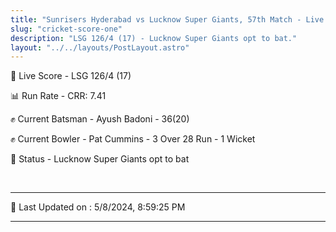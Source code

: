 ```yaml
---
title: "Sunrisers Hyderabad vs Lucknow Super Giants, 57th Match - Live Cricket Score"
slug: "cricket-score-one"
description: "LSG 126/4 (17) - Lucknow Super Giants opt to bat."
layout: "../../layouts/PostLayout.astro"
---
```


🔴 Live Score - LSG 126/4 (17)  

📊 Run Rate - CRR: 7.41  

✊ Current Batsman - Ayush Badoni - 36(20)  

✊ Current Bowler - Pat Cummins - 3 Over 28 Run - 1 Wicket  

📑 Status - Lucknow Super Giants opt to bat

<br />

***

📝 Last Updated on : 5/8/2024, 8:59:25 PM

***

